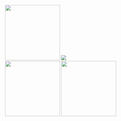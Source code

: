 <div>
<img height="180em" src="https://github-readme-stats.vercel.app/api?username=ChristianSilvaPaz&count_private=true&layout=compact&theme=dracula"/>
<img src="https://github-readme-stats.vercel.app/api/top-langs/?username=ChristianSilvaPaz&amp;layout=compact" style="max-width: 100%;">
</div>

<div>
<img height="180em" src="https://github-readme-stats.vercel.app/api/top-langs/?username=ChristianSilvaPaz&layout=compact&langs_count=7&theme=dracula"/>
<img height="180em" src="https://github-readme-stats.vercel.app/api?username=ChristianSilvaPaz&show_icons=true&theme=dracula&include_all_commits=true&count_private=true"/>
</div>
